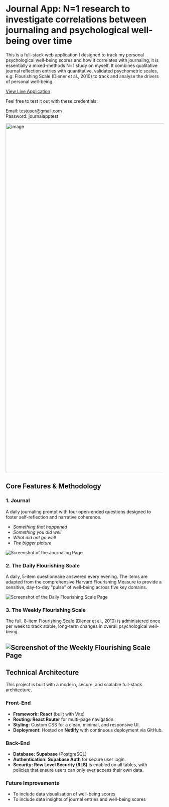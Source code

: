 # Journal App: N=1 research to investigate correlations between journaling and psychological well-being over time

This is a full-stack web application I designed to track my personal psychological well-being scores and how it correlates with journaling, it is essentially a mixed-methods N=1 study on myself. It combines qualitative journal reflection entries with quantitative, validated psychometric scales, e.g: Flourishing Scale (Diener et al., 2010) to track and analyse the drivers of personal well-being.

<a href="https://6885ec796d69eab0ccece44d--glowing-dolphin-ed108f.netlify.app/" class="btn" target="_blank" rel="noopener noreferrer">View Live Application</a>

Feel free to test it out with these credentials:

Email: testuser@gmail.com
<br>
Password: journalapptest

<img width="1547" height="1112" alt="image" src="https://github.com/user-attachments/assets/c9af412b-047a-4a45-8546-7969eec9dac9" />

## Core Features & Methodology

### 1. Journal
A daily journaling prompt with four open-ended questions designed to foster self-reflection and narrative coherence.
*   *Something that happened*
*   *Something you did well*
*   *What did not go well*
*   *The bigger picture*

![Screenshot of the Journaling Page](https://github.com/user-attachments/assets/1786dac8-87af-4eac-b795-b817e08a80cf)

### 2. The Daily Flourishing Scale
A daily, 5-item questionnaire answered every evening. The items are adapted from the comprehensive Harvard Flourishing Measure to provide a sensitive, day-to-day "pulse" of well-being across five key domains.

![Screenshot of the Daily Flourishing Scale Page](https://github.com/user-attachments/assets/b6cc2690-34b1-40f6-9648-acd3340db111)

### 3. The Weekly Flourishing Scale
The full, 8-item Flourishing Scale (Diener et al., 2010) is administered once per week to track stable, long-term changes in overall psychological well-being.

![Screenshot of the Weekly Flourishing Scale Page](https://github.com/user-attachments/assets/b0fe63c3-30cf-4b72-9c57-3e84c1b1085e)
---

## Technical Architecture

This project is built with a modern, secure, and scalable full-stack architecture.

### Front-End
*   **Framework:** **React** (built with Vite)
*   **Routing:** **React Router** for multi-page navigation.
*   **Styling:** Custom CSS for a clean, minimal, and responsive UI.
*   **Deployment:** Hosted on **Netlify** with continuous deployment via GitHub.

### Back-End
*   **Database:** **Supabase** (PostgreSQL)
*   **Authentication:** **Supabase Auth** for secure user login.
*   **Security:** **Row Level Security (RLS)** is enabled on all tables, with policies that ensure users can only ever access their own data.

### Future Improvements
*   To include data visualisation of well-being scores
*   To include data insights of journal entries and well-being scores


